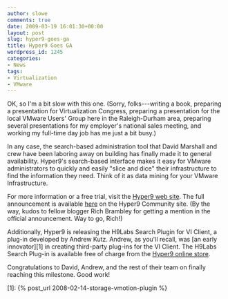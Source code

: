 ```yaml
---
author: slowe
comments: true
date: 2009-03-19 16:01:30+00:00
layout: post
slug: hyper9-goes-ga
title: Hyper9 Goes GA
wordpress_id: 1245
categories:
- News
tags:
- Virtualization
- VMware
---
```


OK, so I'm a bit slow with this one. (Sorry, folks---writing a book, preparing a presentation for Virtualization Congress, preparing a presentation for the local VMware Users' Group here in the Raleigh-Durham area, preparing several presentations for my employer's national sales meeting, and working my full-time day job has me just a bit busy.)

In any case, the search-based administration tool that David Marshall and crew have been laboring away on building has finally made it to general availability. Hyper9's search-based interface makes it easy for VMware administrators to quickly and easily "slice and dice" their infrastructure to find the information they need. Think of it as data mining for your VMware Infrastructure.

For more information or a free trial, visit the [Hyper9 web site](http://www.hyper9.com/). The full announcement is available [here](http://community.hyper9.com/blogs/products/archive/2009/03/18/hyper9-unveils-eagerly-awaited-flagship-product-that-supports-the-management-of-virtual-infrastructures.aspx) on the Hyper9 Community site. (By the way, kudos to fellow blogger Rich Brambley for getting a mention in the official announcement. Way to go, Rich!)

Additionally, Hyper9 is releasing the H9Labs Search Plugin for VI Client, a plug-in developed by Andrew Kutz. Andrew, as you'll recall, was [an early innovator][1] in creating third-party plug-ins for the VI Client. The H9Labs Search Plug-in is available free of charge from the [Hyper9 online store](http://store.hyper9.com/).

Congratulations to David, Andrew, and the rest of their team on finally reaching this milestone. Good work!

[1]: {% post_url 2008-02-14-storage-vmotion-plugin %}
